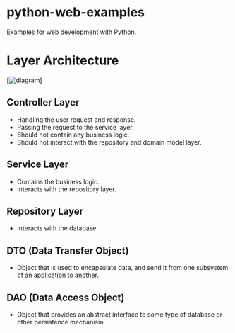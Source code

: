 # python-web-examples
Examples for web development with Python.

# Layer Architecture
[![diagram](img/architecture.png)]
## Controller Layer
* Handling the user request and response.
* Passing the request to the service layer.
* Should not contain any business logic.
* Should not interact with the repository and domain model layer.
## Service Layer
* Contains the business logic.
* Interacts with the repository layer.
## Repository Layer
* Interacts with the database.
## DTO (Data Transfer Object)
* Object that is used to encapsulate data, and send it from one subsystem of an application to another.
## DAO (Data Access Object)
* Object that provides an abstract interface to some type of database or other persistence mechanism.
